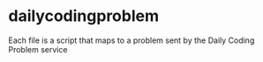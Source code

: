 # dailycodingproblem
Each file is a script that maps to a problem sent by the Daily Coding Problem service
